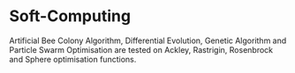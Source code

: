 # Soft-Computing

Artificial Bee Colony Algorithm, Differential Evolution, Genetic Algorithm and Particle Swarm Optimisation are tested on Ackley, Rastrigin, Rosenbrock and Sphere optimisation functions.
